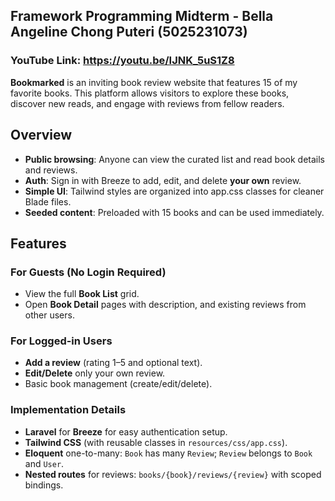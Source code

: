 ## Framework Programming Midterm - Bella Angeline Chong Puteri (5025231073)
### YouTube Link: https://youtu.be/IJNK_5uS1Z8

**Bookmarked** is an inviting book review website that features 15 of my favorite books. This platform allows visitors to explore these books, discover new reads, and engage with reviews from fellow readers.

## Overview

- **Public browsing**: Anyone can view the curated list and read book details and reviews.
- **Auth**: Sign in with Breeze to add, edit, and delete **your own** review.
- **Simple UI**: Tailwind styles are organized into app.css classes for cleaner Blade files.
- **Seeded content**: Preloaded with 15 books and can be used immediately. 


## Features

### For Guests (No Login Required)
- View the full **Book List** grid.
- Open **Book Detail** pages with description, and existing reviews from other users.

### For Logged-in Users
- **Add a review** (rating 1–5 and optional text).
- **Edit/Delete** only your own review.
- Basic book management (create/edit/delete).

### Implementation Details
- **Laravel** for **Breeze** for easy authentication setup.
- **Tailwind CSS** (with reusable classes in `resources/css/app.css`).
- **Eloquent** one-to-many: `Book` has many `Review`; `Review` belongs to `Book` and `User`.
- **Nested routes** for reviews: `books/{book}/reviews/{review}` with scoped bindings.

